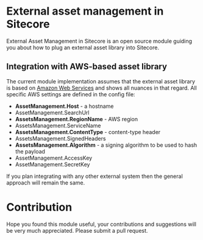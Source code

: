 # External asset management in Sitecore
External Asset Management in Sitecore is an open source module guiding you about how to plug an external asset library into Sitecore.

## Integration with AWS-based asset library
The current module implementation assumes that the external asset library is based on [Amazon Web Services](https://docs.aws.amazon.com/general/latest/gr/Welcome.html) and shows all nuances in that regard. All specific AWS settings are defined in the config file:
- **AssetManagement.Host** - a hostname 
- AssetManagement.SearchUrl
- **AssetsManagement.RegionName** - AWS region
- AssetsManagement.ServiceName
- **AssetsManagement.ContentType** - content-type header
- AssetsManagement.SignedHeaders
- **AssetsManagement.Algorithm** - a signing algorithm to be used to hash the payload
- AssetManagement.AccessKey
- AssetManagement.SecretKey

If you plan integrating with any other external system then the general approach will remain the same.


# Contribution
Hope you found this module useful, your contributions and suggestions will be very much appreciated. Please submit a pull request.
